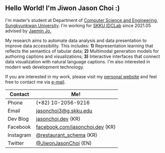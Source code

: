 ## Hello World! I'm Jiwon Jason Choi :)

I'm master’s student at Department of [Computer Science and Engineering](https://cs.skku.edu/), [Sungkyunkwan University](https://skku.edu/). I'm working for [SKKU IDCLab](https://idclab.skku.edu/) since 2021.05 advised by [Jaemin Jo.](http://jaeminjo.com)

 My research aims to automate data analysis and data presentation to improve data accessibility. This includes: **1)** Representation learning that reflects the semantics of tabular data; **2)** Multimodal generation models for authoring captions and visualizations; **3)** Interactive interfaces that connect data visualization with natural language captions. I'm also interested in modern web development technology.

If you are interested in my work, please visit my [personal website](https://me.jasonchoi.dev) and feel free to contact me via [e-mail](mailto://jasonchoi3@g.skku.edu). 


| Contact | Me! |
|-|-|
| Phone  | (+82) 10-2056-9216 |
| Email | [jasonchoi3@g.skku.edu](mailto:jasonchoi3@g.skku.edu) |
| Dev Blog | [jasonchoi.dev](https://jasonchoi.dev) (KR) |
| Facebook | [facebook.com/jasonchoi.dev](https://www.facebook.com/jasonchoi.dev/) (KR) | 
| Instagram  | [@restaurant_schema](https://instagram.com/restaurant_schema) (KR) |
| Twitter  | [@JiwonJasonChoi](https://twitter.com/jasonchoi_dev) (EN) |

